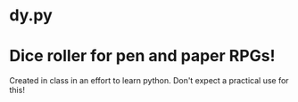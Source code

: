 # dy.py
# Dice roller for pen and paper RPGs!

Created in class in an effort to learn python. Don't expect a practical use for this!
